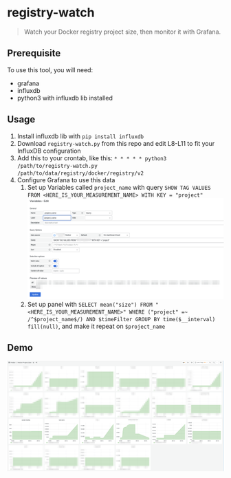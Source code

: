 # registry-watch

> Watch your Docker registry project size, then monitor it with Grafana.

## Prerequisite

To use this tool, you will need:

* grafana
* influxdb
* python3 with influxdb lib installed

## Usage

1. Install influxdb lib with `pip install influxdb`
2. Download `registry-watch.py` from this repo and edit L8-L11 to fit your InfluxDB configuration
3. Add this to your crontab, like this: `* * * * * python3 /path/to/registry-watch.py /path/to/data/registry/docker/registry/v2`
4. Configure Grafana to use this data
    1. Set up Variables called `project_name` with query `SHOW TAG VALUES FROM <HERE_IS_YOUR_MEASUREMENT_NAME> WITH KEY = "project"`
    ![](./variables.png)
    2. Set up panel with `SELECT mean("size") FROM "<HERE_IS_YOUR_MEASUREMENT_NAME>" WHERE ("project" =~ /^$project_name$/) AND $timeFilter GROUP BY time($__interval) fill(null)`, and make it repeat on `$project_name`

## Demo

![](./demo.png)

